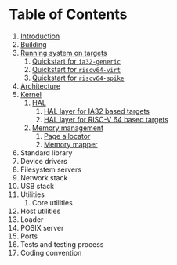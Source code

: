 # Table of Contents

1. [Introduction](introduction.md)
1. [Building](building/README.md)
2. [Running system on targets](quickstart/README.md)
   1. [Quickstart for `ia32-generic`](quickstart/ia32-generic.md)
   2. [Quickstart for `riscv64-virt`](quickstart/riscv64-virt.md)
   3. [Quickstart for `riscv64-spike`](quickstart/riscv64-spike.md)
4. [Architecture](architecture.md)
5. [Kernel](kernel/README.md)
   1. [HAL](kernel/hal/README.md)
      1. [HAL layer for IA32 based targets](kernel/hal/ia32.md)
      2. [HAL layer for RISC-V 64 based targets](kernel/hal/riscv64.md)
   1. [Memory management](kernel/mm/README.md)
      1. [Page allocator](kernel/mm/page.md)
      2. [Memory mapper](kernel/mm/mapper.md)
6. Standard library
7. Device drivers
8. Filesystem servers
9. Network stack
10. USB stack
11. Utilities
    1. Core utilities
12. Host utilities
13. Loader
14. POSIX server
15. Ports
16. Tests and testing process
17. Coding convention


